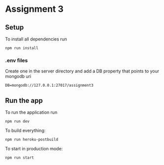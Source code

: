 # Assignment 3

## Setup
To install all dependencies run
```
npm run install
```

### .env files
Create one in the server directory and add a DB property that points to your mongodb uri
```
DB=mongodb://127.0.0.1:27017/assignment3
```

## Run the app
To run the application run
```
npm run dev
```

To build everything:
```
npm run heroku-postbuild
```

To start in production mode:
```
npm run start
```
